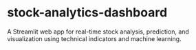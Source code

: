 # stock-analytics-dashboard
A Streamlit web app for real-time stock analysis, prediction, and visualization using technical indicators and machine learning.
